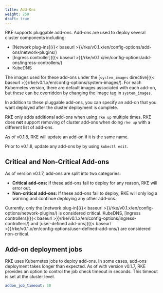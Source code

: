 ```yaml
---
title: Add-Ons
weight: 250
draft: true
---
```


RKE supports pluggable add-ons. Add-ons are used to deploy several cluster components including:

* [Network plug-ins]({{< baseurl >}}/rke/v0.1.x/en/config-options/add-ons/network-plugins/)
* [Ingress controller]({{< baseurl >}}/rke/v0.1.x/en/config-options/add-ons/ingress-controllers/)
* KubeDNS

The images used for these add-ons under the [`system_images` directive]({< baseurl >}}/rke/v0.1.x/en/config-options/system-images/). For each Kubernetes version, there are default images associated with each add-on, but these can be overridden by changing the image tag in `system_images`.

In addition to these pluggable add-ons, you can specify an add-on that you want deployed after the cluster deployment is complete.

RKE only adds additional add-ons when using `rke up` multiple times. RKE does **not** support removing of cluster add-ons when doing `rke up` with a different list of add-ons.

As of v0.1.8, RKE will update an add-on if it is the same name.

Prior to v0.1.8, update any add-ons by by using `kubectl edit`.


## Critical and Non-Critical Add-ons

As of version v0.1.7, add-ons are split into two categories:

- **Critical add-ons:** If these add-ons fail to deploy for any reason, RKE will error out.
- **Non-critical add-ons:** If these add-ons fail to deploy, RKE will only log a warning and continue deploying any other add-ons.

Currently, only the [network plug-in]({{< baseurl >}}/rke/v0.1.x/en/config-options/network-plugins/) is considered critical. KubeDNS, [ingress controllers]({{< baseurl >}}/rke/v0.1.x/en/config-options/ingress-controllers/) and [user-defined add-ons]({{< baseurl >}}/rke/v0.1.x/en/config-options/user-defined-add-ons/) are considered non-critical.

## Add-on deployment jobs

RKE uses Kubernetes jobs to deploy add-ons. In some cases, add-ons deployment takes longer than expected. As of with version v0.1.7, RKE provides an option to control the job check timeout in seconds. This timeout is set at the cluster level.

```yaml
addon_job_timeout: 30
```
